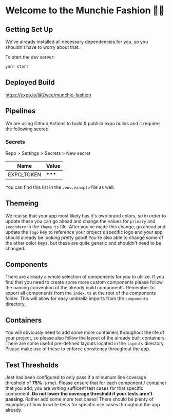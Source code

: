 # Welcome to the Munchie Fashion 🚀🔥

## Getting Set Up

We've already installed all necessary dependencies for you, so you shouldn't have to worry about that.

To start the dev server:

```sh
yarn start
```

## Deployed Build

https://expo.io/@2wce/munchie-fashion

## Pipelines

We are using Github Actions to build & publish expo builds and it requires the following secret:

### **Secrets**

Repo > Settings > Secrets > New secret

| Name       | Value      |
| ---------- | ---------- |
| EXPO_TOKEN | **\*\*\*** |

You can find this list in the `.env.example` file as well.

## Themeing

We realise that your app most likely has it's own brand colors, so in order to update these you can go ahead and change the values for `primary` and `secondary` in the `theme.ts` file. After you've made this change, go ahead and update the `logo` key to reference your project's specific logo and your app should already be looking pretty good! You're also able to change some of the other color keys, but these are quite generic and shouldn't need to be changed.

## Components

There are already a whole selection of components for you to utilize. If you find that you need to create some more custom components please follow the naming convention of the already build components. Remember to export all components from the `index.ts` at the root of the components folder. This will allow for easy umbrella imports from the `components` directory.

## Containers

You will obviously need to add some more containers throughout the life of your project, so please also follow the layout of the already built containers. There are some useful pre-defined layouts located in the `layouts` directory. Please make use of these to enforce consitency throughout the app.

## Test Thresholds

Jest has been configured to only pass if a minumum line coverage threshold of **75%** is met. Please ensure that for each component / container that you add, you are writing sufficent test cases for that specific component. **Do not lower the coverage threshold if your tests aren't passing**. Rather add some more test cases! There should be plenty of examples of how to write tests for specific use cases throughout the app already.
